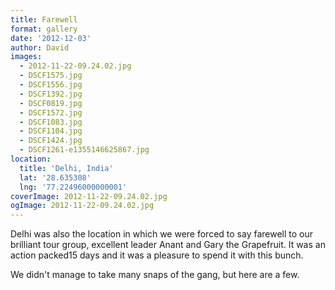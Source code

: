 ```yaml
---
title: Farewell
format: gallery
date: '2012-12-03'
author: David
images:
  - 2012-11-22-09.24.02.jpg
  - DSCF1575.jpg
  - DSCF1556.jpg
  - DSCF1392.jpg
  - DSCF0819.jpg
  - DSCF1572.jpg
  - DSCF1083.jpg
  - DSCF1104.jpg
  - DSCF1424.jpg
  - DSCF1261-e1355146625867.jpg
location:
  title: 'Delhi, India'
  lat: '28.635308'
  lng: '77.22496000000001'
coverImage: 2012-11-22-09.24.02.jpg
ogImage: 2012-11-22-09.24.02.jpg
---
```

Delhi was also the location in which we were forced to say farewell to our brilliant tour group, excellent leader Anant and Gary the Grapefruit. It was an action packed15 days and it was a pleasure to spend it with this bunch.

We didn't manage to take many snaps of the gang, but here are a few.

